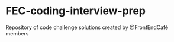 # FEC-coding-interview-prep
Repository of code challenge solutions created by @FrontEndCafé members
